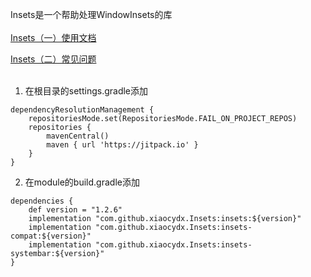 Insets是一个帮助处理WindowInsets的库
<br><br>
[Insets（一）使用文档](https://www.yuque.com/u12192380/khwdgb/ua7cgzqu6k384i8s)

[Insets（二）常见问题](https://www.yuque.com/u12192380/zl0316/id77prqdzlq54tbg)
<br><br>
1. 在根目录的settings.gradle添加
```
dependencyResolutionManagement {
    repositoriesMode.set(RepositoriesMode.FAIL_ON_PROJECT_REPOS)
    repositories {
        mavenCentral()
        maven { url 'https://jitpack.io' }
    }
}
```

2. 在module的build.gradle添加
```
dependencies {
    def version = "1.2.6"
    implementation "com.github.xiaocydx.Insets:insets:${version}"
    implementation "com.github.xiaocydx.Insets:insets-compat:${version}"
    implementation "com.github.xiaocydx.Insets:insets-systembar:${version}"
}
```
